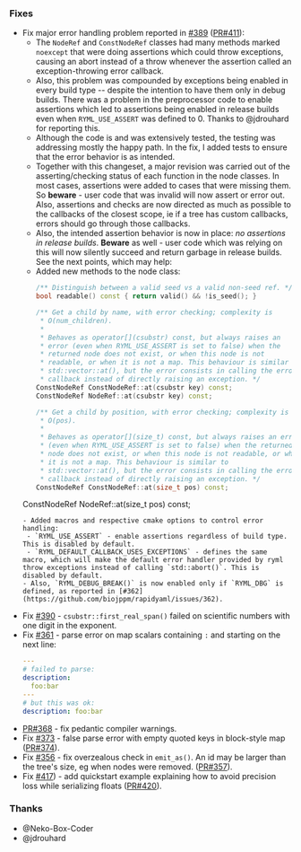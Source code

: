 
### Fixes

- Fix major error handling problem reported in [#389](https://github.com/biojppm/rapidyaml/issues/389) ([PR#411](https://github.com/biojppm/rapidyaml/pull/411)):
  - The `NodeRef` and `ConstNodeRef` classes had many methods marked `noexcept` that were doing assertions which could throw exceptions, causing an abort instead of a throw whenever the assertion called an exception-throwing error callback.
  - Also, this problem was compounded by exceptions being enabled in every build type -- despite the intention to have them only in debug builds. There was a problem in the preprocessor code to enable assertions which led to assertions being enabled in release builds even when `RYML_USE_ASSERT` was defined to 0. Thanks to @jdrouhard for reporting this.
  - Although the code is and was extensively tested, the testing was addressing mostly the happy path. In the fix, I added tests to ensure that the error behavior is as intended.
  - Together with this changeset, a major revision was carried out of the asserting/checking status of each function in the node classes. In most cases, assertions were added to cases that were missing them. So **beware** - user code that was invalid will now assert or error out. Also, assertions and checks are now directed as much as possible to the callbacks of the closest scope, ie if a tree has custom callbacks, errors should go through those callbacks.
  - Also, the intended assertion behavior is now in place: *no assertions in release builds*. **Beware** as well - user code which was relying on this will now silently succeed and return garbage in release builds. See the next points, which may help:
  - Added new methods to the node class:
    ```c++
    /** Distinguish between a valid seed vs a valid non-seed ref. */
    bool readable() const { return valid() && !is_seed(); }

    /** Get a child by name, with error checking; complexity is
     * O(num_children).
     *
     * Behaves as operator[](csubstr) const, but always raises an
     * error (even when RYML_USE_ASSERT is set to false) when the
     * returned node does not exist, or when this node is not
     * readable, or when it is not a map. This behaviour is similar to
     * std::vector::at(), but the error consists in calling the error
     * callback instead of directly raising an exception. */
    ConstNodeRef ConstNodeRef::at(csubstr key) const;
    ConstNodeRef NodeRef::at(csubstr key) const;

    /** Get a child by position, with error checking; complexity is
     * O(pos).
     *
     * Behaves as operator[](size_t) const, but always raises an error
     * (even when RYML_USE_ASSERT is set to false) when the returned
     * node does not exist, or when this node is not readable, or when
     * it is not a map. This behaviour is similar to
     * std::vector::at(), but the error consists in calling the error
     * callback instead of directly raising an exception. */
    ConstNodeRef ConstNodeRef::at(size_t pos) const;
   ConstNodeRef NodeRef::at(size_t pos) const;
   ```
  - Added macros and respective cmake options to control error handling:
    - `RYML_USE_ASSERT` - enable assertions regardless of build type. This is disabled by default.
    - `RYML_DEFAULT_CALLBACK_USES_EXCEPTIONS` - defines the same macro, which will make the default error handler provided by ryml throw exceptions instead of calling `std::abort()`. This is disabled by default.
  - Also, `RYML_DEBUG_BREAK()` is now enabled only if `RYML_DBG` is defined, as reported in [#362](https://github.com/biojppm/rapidyaml/issues/362).
- Fix [#390](https://github.com/biojppm/rapidyaml/pull/390) - `csubstr::first_real_span()` failed on scientific numbers with one digit in the exponent.
- Fix [#361](https://github.com/biojppm/rapidyaml/pull/361) - parse error on map scalars containing `:` and starting on the next line:
  ```yaml
  ---
  # failed to parse:
  description:
    foo:bar
  ---
  # but this was ok:
  description: foo:bar
  ```
- [PR#368](https://github.com/biojppm/rapidyaml/pull/368) - fix pedantic compiler warnings.
- Fix [#373](https://github.com/biojppm/rapidyaml/issues/373) - false parse error with empty quoted keys in block-style map ([PR#374](https://github.com/biojppm/rapidyaml/pull/374)).
- Fix [#356](https://github.com/biojppm/rapidyaml/issues/356) - fix overzealous check in `emit_as()`. An id may be larger than the tree's size, eg when nodes were removed. ([PR#357](https://github.com/biojppm/rapidyaml/pull/357)).
- Fix [#417](https://github.com/biojppm/rapidyaml/issues/417)) - add quickstart example explaining how to avoid precision loss while serializing floats ([PR#420](https://github.com/biojppm/rapidyaml/pull/420)).

### Thanks

- @Neko-Box-Coder
- @jdrouhard
